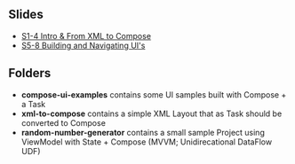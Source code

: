 ## Slides
- [S1-4 Intro & From XML to Compose](https://docs.google.com/presentation/d/1rKNRHYNkdzanG7-zl1emb91iS48d0diS1A0_pGUEqXw/edit?usp=sharing)
- [S5-8 Building and Navigating UI's](https://docs.google.com/presentation/d/1GCtwV7F9mRaifpslQx9Y33PRn4OyvCjrZhIVoHXoenY/edit?usp=sharing)

## Folders
- **compose-ui-examples** contains some UI samples built with Compose + a Task
- **xml-to-compose** contains a simple XML Layout that as Task should be converted to Compose
- **random-number-generator** contains a small sample Project using ViewModel with State + Compose (MVVM; Unidirecational DataFlow UDF)
